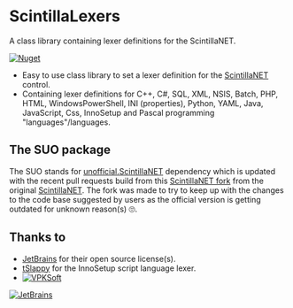 # ScintillaLexers
A class library containing lexer definitions for the ScintillaNET.

[![Nuget](https://img.shields.io/nuget/v/VPKSoft.ScintillaLexers)](https://www.nuget.org/packages/VPKSoft.ScintillaLexers/)

* Easy to use class library to set a lexer definition for the [ScintillaNET](https://github.com/jacobslusser/ScintillaNET) control.
* Containing lexer definitions for C++, C#, SQL, XML, NSIS, Batch, PHP, HTML, WindowsPowerShell, INI (properties), Python, YAML, Java, JavaScript, Css, InnoSetup and Pascal programming "languages"/languages.

## The SUO package
The SUO stands for [unofficial.ScintillaNET](https://www.nuget.org/packages/unofficial.ScintillaNET/) dependency which is updated with the recent pull requests build from this [ScintillaNET fork](https://github.com/VPKSoft/ScintillaNET) from the original [ScintillaNET](https://github.com/jacobslusser/ScintillaNET). The fork was made to try to keep up with the changes to the code base suggested by users as the official version is getting outdated for unknown reason(s) 🙄.

## Thanks to
* [JetBrains](https://www.jetbrains.com/?from=ScintillaLexers) for their open source license(s).
* [tSlappy](https://github.com/tSlappy) for the InnoSetup script language lexer.
* [![VPKSoft](https://circleci.com/gh/VPKSoft/ScintillaLexers.svg?style=shield)](https://app.circleci.com/pipelines/github/VPKSoft/ScintillaLexers) 

[![JetBrains](http://www.vpksoft.net/site/External/JetBrains/jetbrains.svg)](https://www.jetbrains.com/?from=ScintillaLexers)
